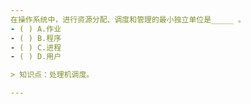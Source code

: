 ```yaml
---
在操作系统中，进行资源分配、调度和管理的最小独立单位是_____ 。
- ( ) A.作业 
- ( ) B.程序 
- ( ) C.进程 
- ( ) D.用户

> 知识点：处理机调度。

---
```

